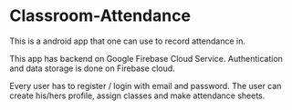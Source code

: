 # Classroom-Attendance

This is a android app that one can use to record attendance in.

This app has backend on Google Firebase Cloud Service.
Authentication and data storage is done on Firebase cloud.

Every user has to register / login with email and password. 
The user can create his/hers profile, assign classes and make attendance sheets.
